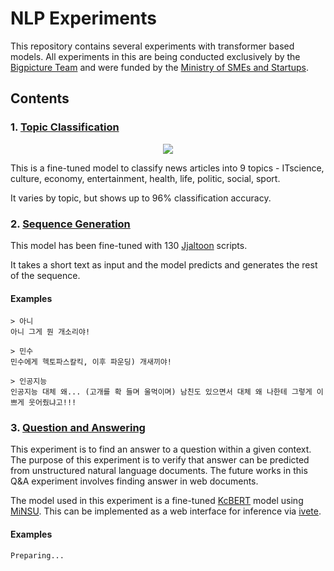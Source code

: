 # NLP Experiments
This repository contains several experiments with transformer based models.
All experiments in this are being conducted exclusively by the [Bigpicture Team](http://bigpicture.team) and were funded by the [Ministry of SMEs and Startups](https://www.mss.go.kr).

## Contents

### 1. [Topic Classification](https://github.com/bigpicture-kr/nlp-experiments/blob/master/src/topic-classification/NewsTopicClassification.ipynb)

<p align="center">
  <img src="https://user-images.githubusercontent.com/9818523/175227722-e8b503fd-c957-4c9b-ac3b-ef259ca73469.png" />
</p>

This is a fine-tuned model to classify news articles into 9 topics - ITscience, culture, economy, entertainment, health, life, politic, social, sport.

It varies by topic, but shows up to 96% classification accuracy.

### 2. [Sequence Generation](https://github.com/bigpicture-kr/nlp-experiments/tree/master/src/script-writing)

This model has been fine-tuned with 130 [Jjaltoon](https://www.youtube.com/c/%EC%A7%A4%ED%88%B01) scripts.

It takes a short text as input and the model predicts and generates the rest of the sequence.

#### Examples

```
> 아니
아니 그게 뭔 개소리야!
```

```
> 민수
민수에게 헥토파스칼킥, 이후 파운딩) 개새끼야!
```

```
> 인공지능
인공지능 대체 왜... (고개를 확 들며 울먹이며) 남친도 있으면서 대체 왜 나한테 그렇게 이쁘게 웃어줬냐고!!!
```

### 3. [Question and Answering](https://github.com/bigpicture-kr/nlp-experiments/blob/master/src/question-answering/qa.ipynb)

This experiment is to find an answer to a question within a given context. The purpose of this experiment is to verify that answer can be predicted from unstructured natural language documents.
The future works in this Q&A experiment involves finding answer in web documents.

The model used in this experiment is a fine-tuned [KcBERT](https://github.com/Beomi/KcBERT) model using [MiNSU](https://github.com/bigpicture-kr/MiNSU). This can be implemented as a web interface for inference via [ivete](https://github.com/bigpicture-kr/ivete).

#### Examples

```
Preparing...
```
